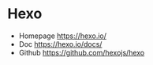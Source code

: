 # Hexo

* Homepage  https://hexo.io/
* Doc https://hexo.io/docs/
* Github https://github.com/hexojs/hexo
